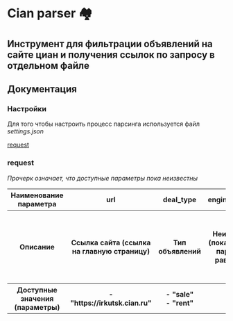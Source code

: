# Cian parser 🏘️

## Инструмент для фильтрации объявлений на сайте циан и получения ссылок по запросу в отдельном файле

## Документация

### Настройки

Для того чтобы настроить процесс парсинга используется файл *settings.json* 

[request](#request)


### <a id="request">request</a>

*Прочерк означает, что доступные параметры пока неизвестны*

<table>
    <tr>
        <th>
            Наименование параметра
        </th>
        <th>
            url
        </th>
        <th>
            deal_type
        </th>
        <th>
            engine_version
        </th>
        <th>
            offer_type
        </th>
        <th>
            p
        </th>
        <th>
            change_page_next
        </th>
        <th>
            region
        </th>
    </tr>
    <tr>
        <th>
            Описание
        </th>
        <th>
            Ссылка сайта (ссылка на главную страницу)
        </th>
        <th>
            Тип объявлений
        </th>
        <th>
            Неизвестно (пока держим параметр равным 2)
        </th>
        <th>
            Тип недвижимости
        </th>
        <th>
            Номер страницы объявлений
        </th>
        <th>
            Режим смены страниц, если включен парсер пройдет по всем страницам включая и после заданной в параметре 'p'
        </th>
        <th>
            Внутренний номер региона сайта "Циан"
        </th>
    </tr>
    <tr>
        <th>
            Доступные значения (параметры)
        </th>
        <th>
            - "https://irkutsk.cian.ru"
        </th>
        <th>
            - "sale" 
            <br>
            - "rent" 
        </th>
        <th>
            -
        </th>
        <th>
            - "flat" 
            <br>
            - "suburban"
        </th>
        <th>
            -
        </th>
        <th>
            - true
            - false
        </th>
        <th>
            -
        </th>
    </tr>
